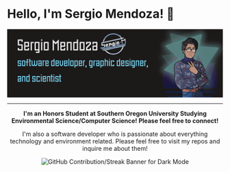 # Hello, I'm Sergio Mendoza! 🧽

<a>
  <img align="center" src="https://raw.githubusercontent.com/DogeLovesHipster/DogeLovesHipster/main/github_banner_Main.png" alt="banner that says Sergio Mendoza - software developer, graphic designer, and scientist alongside a cartoon illustration of Sergio">
</a>

---
<p align="center" > <strong> I'm an Honors Student at Southern Oregon University Studying Environmental Science/Computer Science! Please feel free to connect! </strong> </p>

<p align="center" > I'm also a software developer who is passionate about everything technology and environment related. Please feel free to visit my repos and inquire me about them! </p>

<p align="center">
  <img src="https://streak-stats.demolab.com?user=DogeLovesHipster&theme=dark#gh-dark-mode-only)" alt="GitHub Contribution/Streak Banner for Dark Mode">
</p>